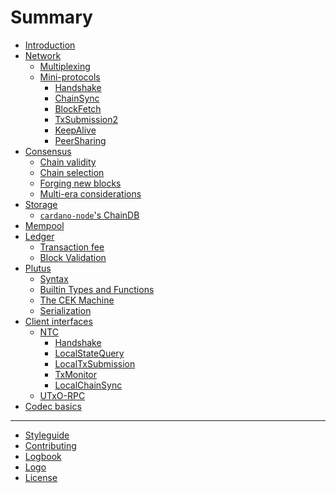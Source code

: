 # Summary

- [Introduction](introduction/README.md)
- [Network](network/README.md)
  - [Multiplexing](network/multiplexing.md)
  - [Mini-protocols](network/mini-protocols.md)
    - [Handshake](network/node-to-node/handshake/README.md)
    - [ChainSync](network/node-to-node/chainsync/README.md)
    - [BlockFetch](network/node-to-node/blockfetch/README.md)
    - [TxSubmission2](network/node-to-node/txsubmission2/README.md)
    - [KeepAlive](network/node-to-node/keep-alive/README.md)
    - [PeerSharing]()
- [Consensus](consensus/README.md)
  - [Chain validity](consensus/chainvalid.md)
  - [Chain selection](consensus/chainsel.md)
  - [Forging new blocks](consensus/forging.md)
  - [Multi-era considerations](consensus/multiera.md)
- [Storage](storage/README.md)
  - [`cardano-node`'s ChainDB](storage/cardano-node-chaindb/README.md)
- [Mempool](mempool/README.md)
- [Ledger](ledger/README.md)
  - [Transaction fee](ledger/transaction-fee.md)
  - [Block Validation](ledger/block-validation.md)
- [Plutus](plutus/README.md)
  - [Syntax](plutus/syntax.md)
  - [Builtin Types and Functions](plutus/builtin.md)
  - [The CEK Machine](plutus/cek.md)
  - [Serialization](plutus/serialization.md)
- [Client interfaces](client/README.md)
  - [NTC](client/node-to-client/README.md)
    - [Handshake]()
    - [LocalStateQuery](client/node-to-client/state-query/README.md)
    - [LocalTxSubmission]()
    - [TxMonitor]()
    - [LocalChainSync]()
  - [UTxO-RPC](client/utxo-rpc/README.md)
- [Codec basics](codecs/README.md)

---

- [Styleguide](styleguide.md)
- [Contributing](CONTRIBUTING.md)
- [Logbook](logbook.md)
- [Logo](logo/README.md)
- [License](LICENSE.md)
